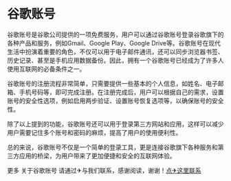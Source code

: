 # 谷歌账号

谷歌账号是谷歌公司提供的一项免费服务，用户可以通过谷歌账号登录谷歌旗下的各种产品和服务，例如Gmail、Google Play、Google Drive等。谷歌账号在现代生活中扮演着重要的角色，不仅可以用于电子邮件通讯，还可以同步浏览器书签、历史记录、甚至是手机应用数据备份。因此，拥有一个谷歌账号已经成为了许多人使用互联网的必备条件之一。

谷歌账号的注册流程非常简单，只需要提供一些基本的个人信息，如姓名、电子邮箱、手机号码等，即可完成注册。在注册完成后，用户可以根据自己的需求，设置账号的安全性选项，例如启用两步验证、设置账号恢复选项等，以确保账号的安全性。

除了以上提到的功能，谷歌账号还可以用于登录第三方网站和应用，这样可以减少用户需要记住多个账号和密码的麻烦，提高了用户的使用便利性。

总的来说，谷歌账号不仅是一个简单的登录工具，更是连接谷歌旗下各种服务和第三方应用的桥梁，为用户带来了更加便捷和安全的互联网体验。

更多 关于谷歌账号 请通过✈与我们联系，感谢阅读，谢谢！[点✈这里联系](https://bbs.k02.cc)